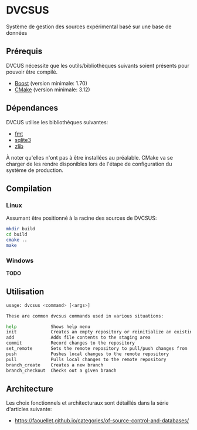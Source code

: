 # DVCSUS

Système de gestion des sources expérimental basé sur une base de données

## Prérequis
DVCUS nécessite que les outils/bibliothèques suivants soient présents pour pouvoir être compilé.
* [Boost](https://www.boost.org/) (version minimale: 1.70)
* [CMake](https://cmake.org/) (version minimale: 3.12)

## Dépendances
DVCUS utilise les bibliothèques suivantes:
* [fmt](https://fmt.dev/latest/index.html)
* [sqlite3](https://sqlite.org/index.html)
* [zlib](https://www.zlib.net/)

À noter qu'elles n'ont pas à être installées au préalable. CMake va se charger de les rendre disponibles lors de l'étape de configuration du système de production.

## Compilation

### Linux
Assumant être positionné à la racine des sources de DVCSUS:
```bash
mkdir build
cd build
cmake ..
make
```

### Windows
**TODO**

## Utilisation
```bash
usage: dvcsus <command> [<args>]

These are common dvcsus commands used in various situations:

help             Shows help menu
init             Creates an empty repository or reinitialize an existing one
add              Adds file contents to the staging area
commit           Record changes to the repository
set_remote       Sets the remote repository to pull/push changes from
push             Pushes local changes to the remote repository
pull             Pulls local changes to the remote repository
branch_create    Creates a new branch
branch_checkout  Checks out a given branch

```

## Architecture
Les choix fonctionnels et architecturaux sont détaillés dans la série d'articles suivante: 
* https://faouellet.github.io/categories/of-source-control-and-databases/

